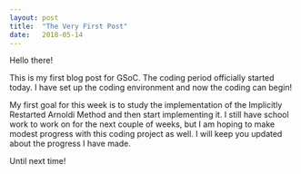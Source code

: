 ```yaml
---
layout: post
title:  "The Very First Post"
date:   2018-05-14
---
```


Hello there!

This is my first blog post for GSoC. The coding period officially started today. I have set up the coding environment and now the coding can begin! 

My first goal for this week is to study the implementation of the Implicitly Restarted Arnoldi Method and then start implementing it. I still have school work to work on for the next couple of weeks, but I am hoping to make modest progress with this coding project as well. I will keep you updated about the progress I have made.

Until next time!

